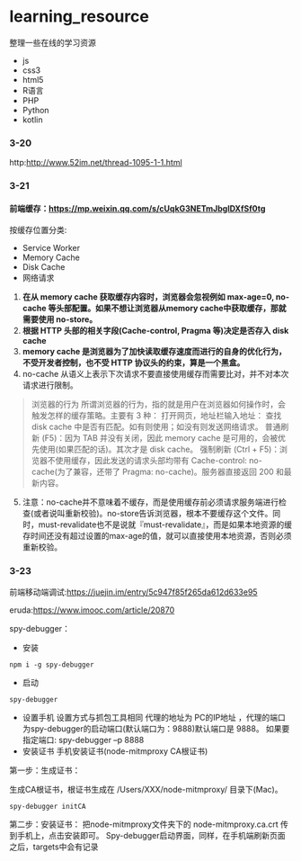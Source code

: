 # learning_resource
整理一些在线的学习资源
- js
- css3
- html5
- R语言
- PHP
- Python
- kotlin
### 3-20
http:http://www.52im.net/thread-1095-1-1.html

### 3-21
#### 前端缓存：https://mp.weixin.qq.com/s/cUqkG3NETmJbglDXfSf0tg
按缓存位置分类:
- Service Worker
- Memory Cache
- Disk Cache
- 网络请求

1. **在从 memory cache 获取缓存内容时，浏览器会忽视例如 max-age=0, no-cache 等头部配置。如果不想让浏览器从memory cache中获取缓存，那就需要使用 no-store。**
2. **根据 HTTP 头部的相关字段(Cache-control, Pragma 等)决定是否存入 disk cache**
3. **memory cache 是浏览器为了加快读取缓存速度而进行的自身的优化行为，不受开发者控制，也不受 HTTP 协议头的约束，算是一个黑盒。**
4. no-cache 从语义上表示下次请求不要直接使用缓存而需要比对，并不对本次请求进行限制。
>浏览器的行为
所谓浏览器的行为，指的就是用户在浏览器如何操作时，会触发怎样的缓存策略。主要有 3 种：
打开网页，地址栏输入地址： 查找 disk cache 中是否有匹配。如有则使用；如没有则发送网络请求。
普通刷新 (F5)：因为 TAB 并没有关闭，因此 memory cache 是可用的，会被优先使用(如果匹配的话)。其次才是 disk cache。
强制刷新 (Ctrl + F5)：浏览器不使用缓存，因此发送的请求头部均带有 Cache-control: no-cache(为了兼容，还带了 Pragma: no-cache)。服务器直接返回 200 和最新内容。
5. 注意：no-cache并不意味着不缓存，而是使用缓存前必须请求服务端进行检查(或者说叫重新校验)。no-store告诉浏览器，根本不要缓存这个文件。同时，must-revalidate也不是说就『must-revalidate』，而是如果本地资源的缓存时间还没有超过设置的max-age的值，就可以直接使用本地资源，否则必须重新校验。
### 3-23
前端移动端调试:https://juejin.im/entry/5c947f85f265da612d633e95

eruda:https://www.imooc.com/article/20870

spy-debugger：
- 安装
```
npm i -g spy-debugger
```
- 启动
```
spy-debugger
```
  - 设置手机
 设置方式与抓包工具相同
代理的地址为 PC的IP地址 ，代理的端口为spy-debugger的启动端口(默认端口为：9888)默认端口是 9888。
如果要指定端口: spy-debugger –p 8888
  - 安装证书
手机安装证书(node-mitmproxy CA根证书)

第一步：生成证书：

生成CA根证书，根证书生成在 /Users/XXX/node-mitmproxy/ 目录下(Mac)。
```
spy-debugger initCA
```
第二步：安装证书：
把node-mitmproxy文件夹下的 node-mitmproxy.ca.crt 传到手机上，点击安装即可。
Spy-debugger启动界面，同样，在手机端刷新页面之后，targets中会有记录
